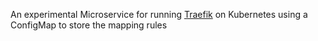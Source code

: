 An experimental Microservice for running [Traefik](http://traefik.io) on Kubernetes using a ConfigMap to store the mapping rules